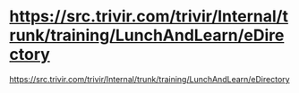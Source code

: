 # https://src.trivir.com/trivir/Internal/trunk/training/LunchAndLearn/eDirectory

https://src.trivir.com/trivir/Internal/trunk/training/LunchAndLearn/eDirectory
